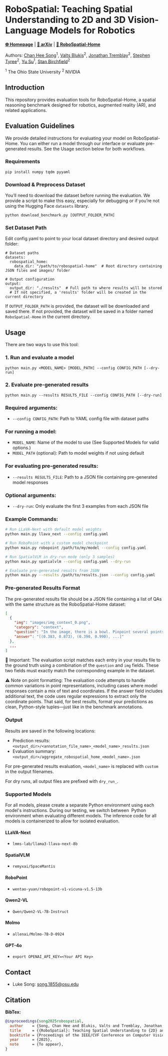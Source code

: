 # RoboSpatial: Teaching Spatial Understanding to 2D and 3D Vision-Language Models for Robotics

[**🌐 Homepage**](https://chanh.ee/RoboSpatial/) | [**📖 arXiv**](https://arxiv.org/abs/2411.16537) | [**📂 RoboSpatial-Home**](https://huggingface.co/datasets/chanhee-luke/RoboSpatial-Home)

Authors: [Chan Hee Song](https://chanh.ee)<sup>1</sup>, [Valts Blukis](https://research.nvidia.com/person/valts-blukis)<sup>2</sup>, [Jonathan Tremblay](https://research.nvidia.com/person/jonathan-tremblay)<sup>2</sup>, [Stephen Tyree](https://research.nvidia.com/person/stephen-tyree)<sup>2</sup>, [Yu Su](https://ysu1989.github.io/)<sup>1</sup>, [Stan Birchfield](https://research.nvidia.com/person/stan-birchfield)<sup>2</sup>

 <sup>1</sup> The Ohio State University  <sup>2</sup> NVIDIA

## Introduction

This repository provides evaluation tools for RoboSpatial-Home, a spatial reasoning benchmark designed for robotics, augmented reality (AR), and related applications.



## Evaluation Guidelines

We provide detailed instructions for evaluating your model on RoboSpatial-Home.
You can either run a model through our interface or evaluate pre-generated results. See the Usage section below for both workflows.

### Requirements

```
pip install numpy tqdm pyyaml
```

### Download & Preprocess Dataset
You’ll need to download the dataset before running the evaluation.
We provide a script to make this easy, especially for debugging or if you’re not using the Hugging Face `datasets` library.
```
python download_benchmark.py [OUTPUT_FOLDER_PATH]
```

### Set Dataset Path
Edit config.yaml to point to your local dataset directory and desired output folder:
```
# Dataset paths
datasets:
  robospatial_home:
    data_dir: "/path/to/robospatial-home"  # Root directory containing JSON files and images/ folder

# Output configuration
output:
  output_dir: "./results"  # Full path to where results will be stored
  # If not specified, a 'results' folder will be created in the current directory
```

If `OUTPUT_FOLDER_PATH` is provided, the dataset will be downloaded and saved there. 
If not provided, the dataset will be saved in a folder named `RoboSpatial-Home` in the current directory.



## Usage

There are two ways to use this tool:

### 1. Run and evaluate a model

```
python main.py <MODEL_NAME> [MODEL_PATH] --config CONFIG_PATH [--dry-run]
```

### 2. Evaluate pre-generated results

```
python main.py --results RESULTS_FILE --config CONFIG_PATH [--dry-run]
```

### Required arguments:
- `--config CONFIG_PATH`: Path to YAML config file with dataset paths

### For running a model:
- `MODEL_NAME`: Name of the model to use (See Supported Models for valid options.)
- `MODEL_PATH` (optional): Path to model weights if not using default

### For evaluating pre-generated results:
- `--results RESULTS_FILE`: Path to a JSON file containing pre-generated model responses

### Optional arguments:
- `--dry-run`: Only evaluate the first 3 examples from each JSON file

### Example Commands:

```bash
# Run LLaVA-Next with default model weights
python main.py llava_next --config config.yaml

# Run RoboPoint with a custom model checkpoint
python main.py robopoint /path/to/my/model --config config.yaml

# Run SpatialVLM in dry-run mode (only 3 samples)
python main.py spatialvlm --config config.yaml --dry-run

# Evaluate pre-generated results from JSON
python main.py --results /path/to/results.json --config config.yaml
```

### Pre-generated Results Format

The pre-generated results file should be a JSON file containing a list of QAs with the same structure as the RoboSpatial-Home dataset:

```json
[
  {
    "img": "images/img_context_0.png", 
    "category": "context",
    "question": "In the image, there is a bowl. Pinpoint several points within the vacant space situated to the left of the bowl...",
    "answer": "[(0.383, 0.873), (0.390, 0.990), ...]"
  },
  ...
]
```

🚨 Important: The evaluation script matches each entry in your results file to the ground truth using a combination of the `question` and `img` fields. These two fields must exactly match the corresponding example in the dataset.

⚠️ Note on point formatting: The evaluation code attempts to handle common variations in point representations, including cases where model responses contain a mix of text and coordinates. If the answer field includes additional text, the code uses regular expressions to extract only the coordinate points. That said, for best results, format your predictions as clean, Python-style tuples—just like in the benchmark annotations.

### Output

Results are saved in the following locations:
- Prediction results: `<output_dir>/<annotation_file_name>_<model_name>_results.json`
- Evaluation summary: `<output_dir>/aggregate_robospatial_home_<model_name>.json`

For pre-generated results evaluation, `<model_name>` is replaced with `custom` in the output filenames.

For dry runs, all output files are prefixed with `dry_run_`.

### Supported Models

For all models, please create a separate Python environment using each model's instructions.
During our testing, we switch between  Python environment when evaluating different models.
The inference code for all models is containerized to allow for isolated evaluation.

#### LLaVA-Next

- `lmms-lab/llama3-llava-next-8b`

#### SpatialVLM
- `remyxai/SpaceMantis`

#### RoboPoint
- `wentao-yuan/robopoint-v1-vicuna-v1.5-13b`

#### Qwen2-VL
- `Qwen/Qwen2-VL-7B-Instruct`

#### Molmo
- `allenai/Molmo-7B-D-0924`

#### GPT-4o
- `export OPENAI_API_KEY=<Your API Key>`

## Contact
- Luke Song: song.1855@osu.edu

## Citation

**BibTex:**
```bibtex
@inproceedings{song2025robospatial,
  author    = {Song, Chan Hee and Blukis, Valts and Tremblay, Jonathan and Tyree, Stephen and Su, Yu and Birchfield, Stan},
  title     = {{RoboSpatial}: Teaching Spatial Understanding to {2D} and {3D} Vision-Language Models for Robotics},
  booktitle = {Proceedings of the IEEE/CVF Conference on Computer Vision and Pattern Recognition (CVPR)},
  year      = {2025},
  note      = {To appear},
}
```
